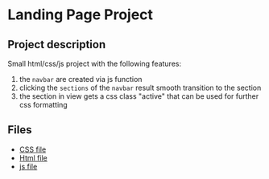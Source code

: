 # Landing Page Project

## Project description
Small html/css/js project with the following features:
1. the `navbar` are created via js function
2. clicking the `sections` of the `navbar` result smooth transition to the section
3. the section in view gets a css class "active" that can be used for further css formatting

## Files
* [CSS file](./css/styles.css)
* [Html file](./index.html)
* [js file](./js/app.js)
